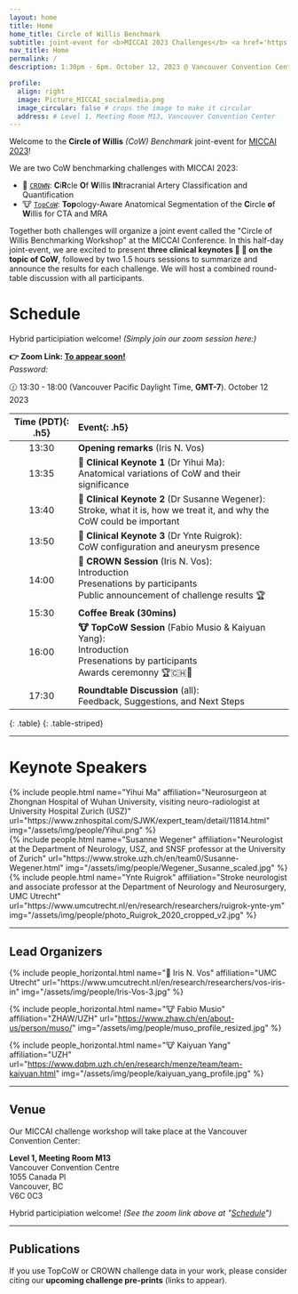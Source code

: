 ```yaml
---
layout: home
title: Home
home_title: Circle of Willis Benchmark
subtitle: joint-event for <b>MICCAI 2023 Challenges</b> <a href='https://crown.isi.uu.nl/'>CROWN 👑</a> & <a href='https://topcow23.grand-challenge.org/'>TopCoW 🐮</a>
nav_title: Home
permalink: /
description: 1:30pm - 6pm. October 12, 2023 @ Vancouver Convention Center Meeting Room M13

profile:
  align: right
  image: Picture_MICCAI_socialmedia.png
  image_circular: false # crops the image to make it circular
  address: # Level 1, Meeting Room M13, Vancouver Convention Center
---
```


Welcome to the **Circle of Willis** _(CoW) Benchmark_ joint-event for [MICCAI 2023](https://conferences.miccai.org/2023/en/)!


We are two CoW benchmarking challenges with MICCAI 2023:
>
- 👑 [`CROWN`](https://crown.isi.uu.nl/): **C**i**R**cle **O**f **W**illis **IN**tracranial Artery Classification and Quantification
- 🐮 [`TopCoW`](https://topcow23.grand-challenge.org/): **Top**ology-Aware Anatomical Segmentation of the **C**ircle **o**f **W**illis for CTA and MRA

Together both challenges will organize a joint event called the "Circle of Willis Benchmarking Workshop" at the MICCAI Conference. In this half-day joint-event, we are excited to present **three clinical keynotes 🏥 🧠 on the topic of CoW**, followed by two 1.5 hours sessions to summarize and announce the results for each challenge. We will host a combined round-table discussion with all participants.

# Schedule

Hybrid participiation welcome! _(Simply join our zoom session here:)_

**👉 Zoom Link: [To appear soon!](/#)**\
_Password:_

🕜 13:30 - 18:00 (Vancouver Pacific Daylight Time, **GMT-7**). October 12 2023

| **Time (PDT)**{: .h5} | **Event**{: .h5} |
| :-----:   | :----- |
| 13:30 | **Opening remarks** (Iris N. Vos) |
| 13:35 | **🏥 Clinical Keynote 1** (Dr Yihui Ma):<br>Anatomical variations of CoW and their significance |
| 13:40 | **🏥 Clinical Keynote 2** (Dr Susanne Wegener):<br>Stroke, what it is, how we treat it, and why the CoW could be important |
| 13:50 | **🏥 Clinical Keynote 3** (Dr Ynte Ruigrok):<br>CoW configuration and aneurysm presence |
| 14:00 | **👑 CROWN Session** (Iris N. Vos):<br>Introduction<br>Presenations by participants<br>Public announcement of challenge results 🏆 |
| 15:30 | **Coffee Break (30mins)** |
| 16:00 | **🐮 TopCoW Session** (Fabio Musio & Kaiyuan Yang):<br>Introduction<br>Presenations by participants<br>Awards ceremonny 🏆🇨🇭🐄 |
| 17:30 | **Roundtable Discussion** (all):<br>Feedback, Suggestions, and Next Steps |
{: .table}
{: .table-striped}

---

# Keynote Speakers

<div class="row projects pt-1 pb-1">
    <div class="col-sm-4">
        {% include people.html name="Yihui Ma" affiliation="Neurosurgeon at Zhongnan Hospital of Wuhan University, visiting neuro-radiologist at University Hospital Zurich (USZ)" url="https://www.znhospital.com/SJWK/expert_team/detail/11814.html" img="/assets/img/people/Yihui.png" %}
    </div>
    <div class="col-sm-4">
        {% include people.html name="Susanne Wegener" affiliation="Neurologist at the Department of Neurology, USZ, and SNSF professor at the University of Zurich" url="https://www.stroke.uzh.ch/en/team0/Susanne-Wegener.html" img="/assets/img/people/Wegener_Susanne_scaled.jpg" %}
    </div>
    <div class="col-sm-4">
        {% include people.html name="Ynte Ruigrok" affiliation="Stroke neurologist and associate professor at the Department of Neurology and Neurosurgery, UMC Utrecht" url="https://www.umcutrecht.nl/en/research/researchers/ruigrok-ynte-ym" img="/assets/img/people/photo_Ruigrok_2020_cropped_v2.jpg" %}
    </div>
    <div class="w-100"></div>
</div>

---

## Lead Organizers

<div class="row row-cols-2 projects pt-3 pb-3">
  {% include people_horizontal.html name="👑 Iris N. Vos" affiliation="UMC Utrecht" url="https://www.umcutrecht.nl/en/research/researchers/vos-iris-in" img="/assets/img/people/Iris-Vos-3.jpg" %}

  {% include people_horizontal.html name="🐮 Fabio Musio" affiliation="ZHAW/UZH" url="https://www.zhaw.ch/en/about-us/person/muso/" img="/assets/img/people/muso_profile_resized.jpg" %}

  {% include people_horizontal.html name="🐮 Kaiyuan Yang" affiliation="UZH" url="https://www.dqbm.uzh.ch/en/research/menze/team/team-kaiyuan.html" img="/assets/img/people/kaiyuan_yang_profile.jpg" %}
</div>

---

## Venue

Our MICCAI challenge workshop will take place at the Vancouver Convention Center:

**Level 1, Meeting Room M13**\
Vancouver Convention Centre\
1055 Canada Pl\
Vancouver, BC\
V6C 0C3

Hybrid participiation welcome! _(See the zoom link above at "[Schedule](/#schedule)")_

---

## Publications

If you use TopCoW or CROWN challenge data in your work, please consider citing our **upcoming challenge pre-prints** (links to appear).
